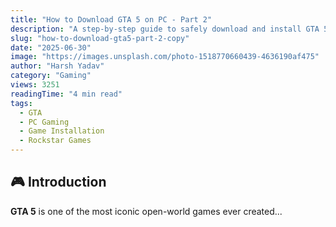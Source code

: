 ```yaml
---
title: "How to Download GTA 5 on PC - Part 2"
description: "A step-by-step guide to safely download and install GTA 5 on your computer without risks."
slug: "how-to-download-gta5-part-2-copy"
date: "2025-06-30"
image: "https://images.unsplash.com/photo-1518770660439-4636190af475"
author: "Harsh Yadav"
category: "Gaming"
views: 3251
readingTime: "4 min read"
tags:
  - GTA
  - PC Gaming
  - Game Installation
  - Rockstar Games
---
```


## 🎮 Introduction

**GTA 5** is one of the most iconic open-world games ever created...
